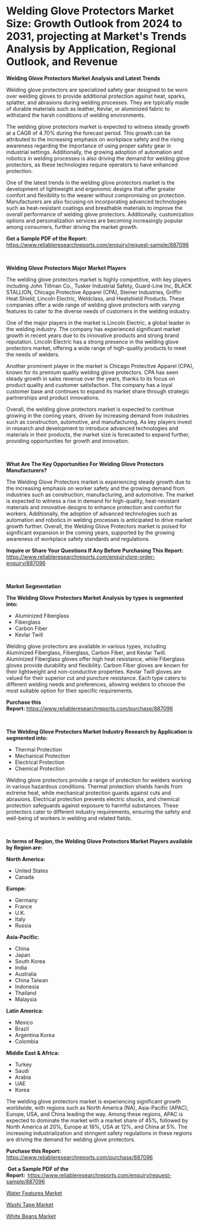 <p><h1>Welding Glove Protectors Market Size: Growth Outlook from 2024 to 2031, projecting at Market's Trends Analysis by Application, Regional Outlook, and Revenue</h1></p><p><strong>Welding Glove Protectors Market Analysis and Latest Trends</strong></p>
<p><p>Welding glove protectors are specialized safety gear designed to be worn over welding gloves to provide additional protection against heat, sparks, splatter, and abrasions during welding processes. They are typically made of durable materials such as leather, Kevlar, or aluminized fabric to withstand the harsh conditions of welding environments.</p><p>The welding glove protectors market is expected to witness steady growth at a CAGR of 4.70% during the forecast period. This growth can be attributed to the increasing emphasis on workplace safety and the rising awareness regarding the importance of using proper safety gear in industrial settings. Additionally, the growing adoption of automation and robotics in welding processes is also driving the demand for welding glove protectors, as these technologies require operators to have enhanced protection.</p><p>One of the latest trends in the welding glove protectors market is the development of lightweight and ergonomic designs that offer greater comfort and flexibility to the wearer without compromising on protection. Manufacturers are also focusing on incorporating advanced technologies such as heat-resistant coatings and breathable materials to improve the overall performance of welding glove protectors. Additionally, customization options and personalization services are becoming increasingly popular among consumers, further driving the market growth.</p></p>
<p><strong>Get a Sample PDF of the Report:&nbsp;</strong> <a href="https://www.reliableresearchreports.com/enquiry/request-sample/887096">https://www.reliableresearchreports.com/enquiry/request-sample/887096</a></p>
<p>&nbsp;</p>
<p><strong>Welding Glove Protectors Major Market Players</strong></p>
<p><p>The welding glove protectors market is highly competitive, with key players including John Tillman Co., Tusker Industrial Safety, Guard-Line Inc, BLACK STALLION, Chicago Protective Apparel (CPA), Steiner Industries, Griffin Heat Shield, Lincoln Electric, Weldclass, and Heatshield Products. These companies offer a wide range of welding glove protectors with varying features to cater to the diverse needs of customers in the welding industry.</p><p>One of the major players in the market is Lincoln Electric, a global leader in the welding industry. The company has experienced significant market growth in recent years due to its innovative products and strong brand reputation. Lincoln Electric has a strong presence in the welding glove protectors market, offering a wide range of high-quality products to meet the needs of welders.</p><p>Another prominent player in the market is Chicago Protective Apparel (CPA), known for its premium quality welding glove protectors. CPA has seen steady growth in sales revenue over the years, thanks to its focus on product quality and customer satisfaction. The company has a loyal customer base and continues to expand its market share through strategic partnerships and product innovations.</p><p>Overall, the welding glove protectors market is expected to continue growing in the coming years, driven by increasing demand from industries such as construction, automotive, and manufacturing. As key players invest in research and development to introduce advanced technologies and materials in their products, the market size is forecasted to expand further, providing opportunities for growth and innovation.</p></p>
<p>&nbsp;</p>
<p><strong>What Are The Key Opportunities For Welding Glove Protectors Manufacturers?</strong></p>
<p><p>The Welding Glove Protectors market is experiencing steady growth due to the increasing emphasis on worker safety and the growing demand from industries such as construction, manufacturing, and automotive. The market is expected to witness a rise in demand for high-quality, heat-resistant materials and innovative designs to enhance protection and comfort for workers. Additionally, the adoption of advanced technologies such as automation and robotics in welding processes is anticipated to drive market growth further. Overall, the Welding Glove Protectors market is poised for significant expansion in the coming years, supported by the growing awareness of workplace safety standards and regulations.</p></p>
<p><strong>Inquire or Share Your Questions If Any Before Purchasing This Report:</strong> <a href="https://www.reliableresearchreports.com/enquiry/pre-order-enquiry/887096">https://www.reliableresearchreports.com/enquiry/pre-order-enquiry/887096</a></p>
<p>&nbsp;</p>
<p><strong>Market Segmentation</strong></p>
<p><strong>The Welding Glove Protectors Market Analysis by types is segmented into:</strong></p>
<p><ul><li>Aluminized Fiberglass</li><li>Fiberglass</li><li>Carbon Fiber</li><li>Kevlar Twill</li></ul></p>
<p><p>Welding glove protectors are available in various types, including Aluminized Fiberglass, Fiberglass, Carbon Fiber, and Kevlar Twill. Aluminized Fiberglass gloves offer high heat resistance, while Fiberglass gloves provide durability and flexibility. Carbon Fiber gloves are known for their lightweight and non-conductive properties. Kevlar Twill gloves are valued for their superior cut and puncture resistance. Each type caters to different welding needs and preferences, allowing welders to choose the most suitable option for their specific requirements.</p></p>
<p><strong>Purchase this Report:&nbsp;</strong><a href="https://www.reliableresearchreports.com/purchase/887096">https://www.reliableresearchreports.com/purchase/887096</a></p>
<p>&nbsp;</p>
<p><strong>The Welding Glove Protectors Market Industry Research by Application is segmented into:</strong></p>
<p><ul><li>Thermal Protection</li><li>Mechanical Protection</li><li>Electrical Protection</li><li>Chemical Protection</li></ul></p>
<p><p>Welding glove protectors provide a range of protection for welders working in various hazardous conditions. Thermal protection shields hands from extreme heat, while mechanical protection guards against cuts and abrasions. Electrical protection prevents electric shocks, and chemical protection safeguards against exposure to harmful substances. These protectors cater to different industry requirements, ensuring the safety and well-being of workers in welding and related fields.</p></p>
<p>&nbsp;</p>
<p><strong>In terms of Region, the Welding Glove Protectors Market Players available by Region are:</strong></p>
<p>
    <p> <strong> North America: </strong>
        <ul>
            <li>United States</li>
            <li>Canada</li>
        </ul>
        </p> 
    <p> <strong> Europe: </strong>
        <ul>
            <li>Germany</li>
            <li>France</li>
            <li>U.K.</li>
            <li>Italy</li>
            <li>Russia</li>
        </ul>
        </p> 
    <p> <strong> Asia-Pacific: </strong>
        <ul>
            <li>China</li>
            <li>Japan</li>
            <li>South Korea</li>
            <li>India</li>
            <li>Australia</li>
            <li>China Taiwan</li>
            <li>Indonesia</li>
            <li>Thailand</li>
            <li>Malaysia</li>
        </ul>
        </p> 
    <p> <strong> Latin America: </strong>
        <ul>
            <li>Mexico</li>
            <li>Brazil</li>
            <li>Argentina Korea</li>
            <li>Colombia</li>
        </ul>
        </p> 
    <p> <strong> Middle East & Africa: </strong>
        <ul>
            <li>Turkey</li>
            <li>Saudi</li>
            <li>Arabia</li>
            <li>UAE</li>
            <li>Korea</li>
        </ul>
    </p>
    </p>
<p><p>The welding glove protectors market is experiencing significant growth worldwide, with regions such as North America (NA), Asia-Pacific (APAC), Europe, USA, and China leading the way. Among these regions, APAC is expected to dominate the market with a market share of 45%, followed by North America at 20%, Europe at 18%, USA at 12%, and China at 5%. The increasing industrialization and stringent safety regulations in these regions are driving the demand for welding glove protectors.</p></p>
<p><strong>Purchase this Report: </strong><a href="https://www.reliableresearchreports.com/purchase/887096">https://www.reliableresearchreports.com/purchase/887096</a></p>
<p>&nbsp;<strong>Get a Sample PDF of the Report:&nbsp;&nbsp;</strong><a href="https://www.reliableresearchreports.com/enquiry/request-sample/887096">https://www.reliableresearchreports.com/enquiry/request-sample/887096</a></p>
<p><strong></strong></p>
<p><p><a href="https://github.com/nancykennedykellievqfqt2/Market-Research-Report-List-1/blob/main/water-features-market.md">Water Features Market</a></p><p><a href="https://github.com/seekum/Market-Research-Report-List-1/blob/main/washi-tape-market.md">Washi Tape Market</a></p><p><a href="https://noble-drawer-34c.notion.site/White-Beans-Market-Growth-Market-Trends-COVID-19-Impact-and-Forecasts-for-period-from-2024-2031-b8d6c3c12cd74c31904add1a7cd9071c">White Beans Market</a></p></p>